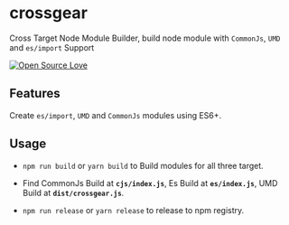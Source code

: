 #  crossgear

Cross Target Node Module Builder, build node module with `CommonJs`, `UMD` and `es/import` Support

[![Open Source Love](https://badges.frapsoft.com/os/v1/open-source.svg?v=103)](https://github.com/ellerbrock/open-source-badges/)


## Features

Create `es/import`, `UMD` and `CommonJs` modules using ES6+.

## Usage

- `npm run build` or `yarn build` to Build modules for all three target.

- Find CommonJs Build at **`cjs/index.js`**,
Es Build at **`es/index.js`**, UMD Build at **`dist/crossgear.js`**.

- `npm run release` or `yarn release` to release to npm registry.

